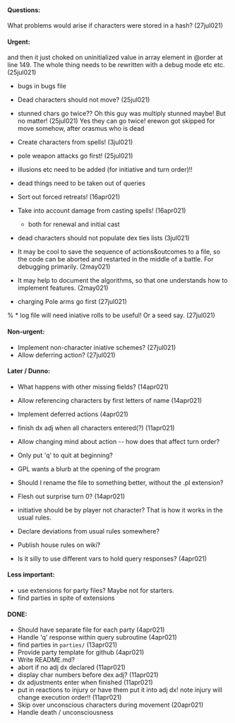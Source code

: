 #### Questions:
What problems would arise if characters were stored in a hash? (27jul021)

#### Urgent:
and then it just choked on uninitialized value in array element in @order at line 149.
The whole thing needs to be rewritten with a debug mode etc etc. (25jul021)

* bugs in bugs file

* Dead characters should not move? (25jul021)
* stunned chars go twice??  Oh this guy was multiply stunned maybe!  But no matter! (25jul021)
Yes they can go twice!
erewon got skipped for move somehow, after orasmus who is dead
* Create characters from spells! (3jul021)
* pole weapon attacks go first! (25jul021)

* illusions etc need to be added (for initiative and turn order)!!
* dead things need to be taken out of queries

* Sort out forced retreats! (16apr021)
* Take into account damage from casting spells! (16apr021)
  - both for renewal and initial cast
* dead characters should not populate dex ties lists (3jul021)

* It may be cool to save the sequence of actions&outcomes to a file, so the
  code can be aborted and restarted in the middle of a battle.  For debugging
  primarily. (2may021)
* It may help to document the algorithms, so that one understands how to
  implement features. (2may021)

* charging Pole arms go first (27jul021)

% * log file will need iniative rolls to be useful!  Or a seed say. (27jul021)

#### Non-urgent:
* Implement non-character iniative schemes? (27jul021)
* Allow deferring action? (27jul021)

#### Later / Dunno:

* What happens with other missing fields? (14apr021)
* Allow referencing characters by first letters of name (14apr021)
* Implement deferred actions (4apr021)
* finish dx adj when all characters entered(?) (11apr021)
* Allow changing mind about action -- how does that affect turn order?
* Only put 'q' to quit at beginning?
* GPL wants a blurb at the opening of the program
* Should I rename the file to something better, without the .pl extension?

* Flesh out surprise turn 0? (14apr021)
* initiative should be by player not character?  That is how it works in the
  usual rules.
* Declare deviations from usual rules somewhere?
* Publish house rules on wiki?

* Is it silly to use different vars to hold query responses? (4apr021)

#### Less important:

* use extensions for party files?
  Maybe not for starters.
* find parties in spite of extensions

#### DONE:

* Should have separate file for each party (4apr021)
* Handle 'q' response within query subroutine (4apr021)
* find parties in `parties/` (13apr021)
* Provide party template for github (4apr021)
* Write README.md?
* abort if no adj dx declared (11apr021)
* display char numbers before dex adj? (11apr021)
* dx adjustments enter when finished (11apr021)
* put in reactions to injury or have them put it into adj dx!
  note injury will change execution order!! (11apr021)
* Skip over unconscious characters during movement (20apr021)
* Handle death / unconsciousness
